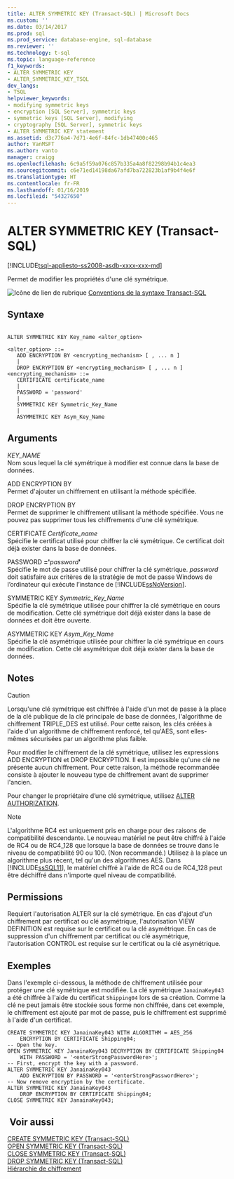 ```yaml
---
title: ALTER SYMMETRIC KEY (Transact-SQL) | Microsoft Docs
ms.custom: ''
ms.date: 03/14/2017
ms.prod: sql
ms.prod_service: database-engine, sql-database
ms.reviewer: ''
ms.technology: t-sql
ms.topic: language-reference
f1_keywords:
- ALTER SYMMETRIC KEY
- ALTER_SYMMETRIC_KEY_TSQL
dev_langs:
- TSQL
helpviewer_keywords:
- modifying symmetric keys
- encryption [SQL Server], symmetric keys
- symmetric keys [SQL Server], modifying
- cryptography [SQL Server], symmetric keys
- ALTER SYMMETRIC KEY statement
ms.assetid: d3c776a4-7d71-4e6f-84fc-1db47400c465
author: VanMSFT
ms.author: vanto
manager: craigg
ms.openlocfilehash: 6c9a5f59a076c857b335a4a8f82298b94b1c4ea3
ms.sourcegitcommit: c6e71ed14198da67afd7ba722823b1af9b4f4e6f
ms.translationtype: HT
ms.contentlocale: fr-FR
ms.lasthandoff: 01/16/2019
ms.locfileid: "54327650"
---
```

# <a name="alter-symmetric-key-transact-sql"></a>ALTER SYMMETRIC KEY (Transact-SQL)
[!INCLUDE[tsql-appliesto-ss2008-asdb-xxxx-xxx-md](../../includes/tsql-appliesto-ss2008-asdb-xxxx-xxx-md.md)]

  Permet de modifier les propriétés d'une clé symétrique.  
  
 ![Icône de lien de rubrique](../../database-engine/configure-windows/media/topic-link.gif "Icône lien de rubrique") [Conventions de la syntaxe Transact-SQL](../../t-sql/language-elements/transact-sql-syntax-conventions-transact-sql.md)  
  
## <a name="syntax"></a>Syntaxe  
  
```  
  
ALTER SYMMETRIC KEY Key_name <alter_option>  
  
<alter_option> ::=  
   ADD ENCRYPTION BY <encrypting_mechanism> [ , ... n ]  
   |   
   DROP ENCRYPTION BY <encrypting_mechanism> [ , ... n ]  
<encrypting_mechanism> ::=  
   CERTIFICATE certificate_name  
   |  
   PASSWORD = 'password'  
   |  
   SYMMETRIC KEY Symmetric_Key_Name  
   |  
   ASYMMETRIC KEY Asym_Key_Name  
```  
  
## <a name="arguments"></a>Arguments  
 *KEY_NAME*  
 Nom sous lequel la clé symétrique à modifier est connue dans la base de données.  
  
 ADD ENCRYPTION BY  
 Permet d'ajouter un chiffrement en utilisant la méthode spécifiée.  
  
 DROP ENCRYPTION BY  
 Permet de supprimer le chiffrement utilisant la méthode spécifiée. Vous ne pouvez pas supprimer tous les chiffrements d'une clé symétrique.  
  
 CERTIFICATE *Certificate_name*  
 Spécifie le certificat utilisé pour chiffrer la clé symétrique. Ce certificat doit déjà exister dans la base de données.  
  
 PASSWORD **='**_password_**'**  
 Spécifie le mot de passe utilisé pour chiffrer la clé symétrique. *password* doit satisfaire aux critères de la stratégie de mot de passe Windows de l’ordinateur qui exécute l’instance de [!INCLUDE[ssNoVersion](../../includes/ssnoversion-md.md)].  
  
 SYMMETRIC KEY *Symmetric_Key_Name*  
 Spécifie la clé symétrique utilisée pour chiffrer la clé symétrique en cours de modification. Cette clé symétrique doit déjà exister dans la base de données et doit être ouverte.  
  
 ASYMMETRIC KEY *Asym_Key_Name*  
 Spécifie la clé asymétrique utilisée pour chiffrer la clé symétrique en cours de modification. Cette clé asymétrique doit déjà exister dans la base de données.  
  
## <a name="remarks"></a>Notes   
  
> [!CAUTION]  
>  Lorsqu'une clé symétrique est chiffrée à l'aide d'un mot de passe à la place de la clé publique de la clé principale de base de données, l'algorithme de chiffrement TRIPLE_DES est utilisé. Pour cette raison, les clés créées à l'aide d'un algorithme de chiffrement renforcé, tel qu'AES, sont elles-mêmes sécurisées par un algorithme plus faible.  
  
 Pour modifier le chiffrement de la clé symétrique, utilisez les expressions ADD ENCRYPTION et DROP ENCRYPTION. Il est impossible qu'une clé ne présente aucun chiffrement. Pour cette raison, la méthode recommandée consiste à ajouter le nouveau type de chiffrement avant de supprimer l'ancien.  
  
 Pour changer le propriétaire d’une clé symétrique, utilisez [ALTER AUTHORIZATION](../../t-sql/statements/alter-authorization-transact-sql.md).  
  
> [!NOTE]  
>  L'algorithme RC4 est uniquement pris en charge pour des raisons de compatibilité descendante. Le nouveau matériel ne peut être chiffré à l'aide de RC4 ou de RC4_128 que lorsque la base de données se trouve dans le niveau de compatibilité 90 ou 100. (Non recommandé.) Utilisez à la place un algorithme plus récent, tel qu'un des algorithmes AES. Dans [!INCLUDE[ssSQL11](../../includes/sssql11-md.md)], le matériel chiffré à l'aide de RC4 ou de RC4_128 peut être déchiffré dans n'importe quel niveau de compatibilité.  
  
## <a name="permissions"></a>Permissions  
 Requiert l'autorisation ALTER sur la clé symétrique. En cas d'ajout d'un chiffrement par certificat ou clé asymétrique, l'autorisation VIEW DEFINITION est requise sur le certificat ou la clé asymétrique. En cas de suppression d'un chiffrement par certificat ou clé asymétrique, l'autorisation CONTROL est requise sur le certificat ou la clé asymétrique.  
  
## <a name="examples"></a>Exemples  
 Dans l'exemple ci-dessous, la méthode de chiffrement utilisée pour protéger une clé symétrique est modifiée. La clé symétrique `JanainaKey043` a été chiffrée à l'aide du certificat `Shipping04` lors de sa création. Comme la clé ne peut jamais être stockée sous forme non chiffrée, dans cet exemple, le chiffrement est ajouté par mot de passe, puis le chiffrement est supprimé à l'aide d'un certificat.  
  
```  
CREATE SYMMETRIC KEY JanainaKey043 WITH ALGORITHM = AES_256   
    ENCRYPTION BY CERTIFICATE Shipping04;  
-- Open the key.   
OPEN SYMMETRIC KEY JanainaKey043 DECRYPTION BY CERTIFICATE Shipping04  
    WITH PASSWORD = '<enterStrongPasswordHere>';   
-- First, encrypt the key with a password.  
ALTER SYMMETRIC KEY JanainaKey043   
    ADD ENCRYPTION BY PASSWORD = '<enterStrongPasswordHere>';  
-- Now remove encryption by the certificate.  
ALTER SYMMETRIC KEY JanainaKey043   
    DROP ENCRYPTION BY CERTIFICATE Shipping04;  
CLOSE SYMMETRIC KEY JanainaKey043;  
```  
  
## <a name="see-also"></a> Voir aussi  
 [CREATE SYMMETRIC KEY &#40;Transact-SQL&#41;](../../t-sql/statements/create-symmetric-key-transact-sql.md)   
 [OPEN SYMMETRIC KEY &#40;Transact-SQL&#41;](../../t-sql/statements/open-symmetric-key-transact-sql.md)   
 [CLOSE SYMMETRIC KEY &#40;Transact-SQL&#41;](../../t-sql/statements/close-symmetric-key-transact-sql.md)   
 [DROP SYMMETRIC KEY &#40;Transact-SQL&#41;](../../t-sql/statements/drop-symmetric-key-transact-sql.md)   
 [Hiérarchie de chiffrement](../../relational-databases/security/encryption/encryption-hierarchy.md)  
  
  
